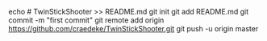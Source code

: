 echo # TwinStickShooter >> README.md
git init
git add README.md
git commit -m "first commit"
git remote add origin https://github.com/craedeke/TwinStickShooter.git
git push -u origin master